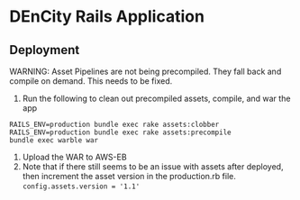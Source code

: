 # DEnCity Rails Application



## Deployment

WARNING:  Asset Pipelines are not being precompiled.  They fall back and compile on
demand.  This needs to be fixed.

1. Run the following to clean out precompiled assets, compile, and war the app
 
```
RAILS_ENV=production bundle exec rake assets:clobber
RAILS_ENV=production bundle exec rake assets:precompile
bundle exec warble war
```

1. Upload the WAR to AWS-EB
1. Note that if there still seems to be an issue with assets after deployed, then increment the asset version in the
production.rb file.  `config.assets.version = '1.1'`
